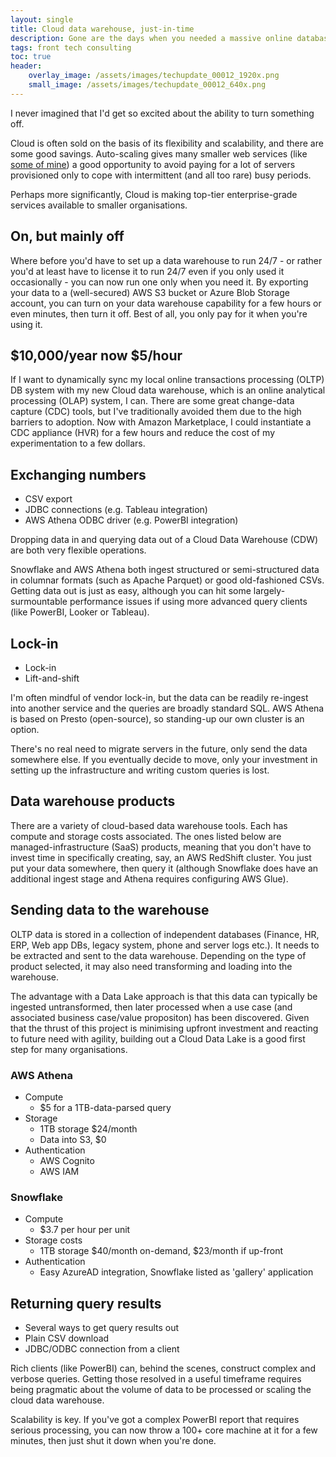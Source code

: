 ```yaml
---
layout: single
title: Cloud data warehouse, just-in-time
description: Gone are the days when you needed a massive online database 24/7 for analytics 
tags: front tech consulting
toc: true
header:
    overlay_image: /assets/images/techupdate_00012_1920x.png
    small_image: /assets/images/techupdate_00012_640x.png
---
```


I never imagined that I'd get so excited about the ability to turn something off.

Cloud is often sold on the basis of its flexibility and scalability, and there are some good savings.
Auto-scaling gives many smaller web services (like [some of mine](https://poc.cloudlog.live/)) a good opportunity to avoid paying for a lot of servers provisioned only to cope with intermittent (and all too rare) busy periods.

Perhaps more significantly, Cloud is making top-tier enterprise-grade services available to smaller organisations.


## On, but mainly off
Where before you'd have to set up a data warehouse to run 24/7 - or rather you'd at least have to license it to run 24/7 even if you only used it occasionally - you can now run one only when you need it.
By exporting your data to a (well-secured) AWS S3 bucket or Azure Blob Storage account, you can turn on your data warehouse capability for a few hours or even minutes, then turn it off.
Best of all, you only pay for it when you're using it.


## $10,000/year now $5/hour
If I want to dynamically sync my local online transactions processing (OLTP) DB system with my new Cloud data warehouse, which is an online analytical processing (OLAP) system, I can.  There are some great change-data capture (CDC) tools, but I've traditionally avoided them due to the high barriers to adoption.  Now with Amazon Marketplace, I could instantiate a CDC appliance (HVR) for a few hours and reduce the cost of my experimentation to a few dollars.

## Exchanging numbers
+ CSV export
+ JDBC connections (e.g. Tableau integration)
+ AWS Athena ODBC driver (e.g. PowerBI integration)

Dropping data in and querying data out of a Cloud Data Warehouse (CDW) are both very flexible operations.

Snowflake and AWS Athena both ingest structured or semi-structured data in columnar formats (such as Apache Parquet) or good old-fashioned CSVs.  Getting data out is just as easy, although you can hit some largely-surmountable performance issues if using more advanced query clients (like PowerBI, Looker or Tableau).

## Lock-in
+ Lock-in
+ Lift-and-shift

I'm often mindful of vendor lock-in, but the data can be readily re-ingest into another service and the queries are broadly standard SQL.  AWS Athena is based on Presto (open-source), so standing-up our own cluster is an option.

There's no real need to migrate servers in the future, only send the data somewhere else.
If you eventually decide to move, only your investment in setting up the infrastructure and writing custom queries is lost.


## Data warehouse products
There are a variety of cloud-based data warehouse tools.  Each has compute and storage costs associated.  The ones listed below are managed-infrastructure (SaaS) products, meaning that you don't have to invest time in specifically creating, say, an AWS RedShift cluster.  You just put your data somewhere, then query it (although Snowflake does have an additional ingest stage and Athena requires configuring AWS Glue).


## Sending data to the warehouse
OLTP data is stored in a collection of independent databases (Finance, HR, ERP, Web app DBs, legacy system, phone and server logs etc.).  It needs to be extracted and sent to the data warehouse.  Depending on the type of product selected, it may also need transforming and loading into the warehouse.

The advantage with a Data Lake approach is that this data can typically be ingested untransformed, then later processed when a use case (and associated business case/value propositon) has been discovered. 
Given that the thrust of this project is minimising upfront investment and reacting to future need with agility, building out a Cloud Data Lake is a good first step for many organisations.


### AWS Athena
+ Compute
    + $5 for a 1TB-data-parsed query
+ Storage
    + 1TB storage $24/month
    + Data into S3, $0
+ Authentication
    + AWS Cognito
    + AWS IAM 


### Snowflake
+ Compute
     + $3.7 per hour per unit
+ Storage costs
    + 1TB storage $40/month on-demand, $23/month if up-front
+ Authentication
    + Easy AzureAD integration, Snowflake listed as 'gallery' application


## Returning query results
+ Several ways to get query results out
+ Plain CSV download
+ JDBC/ODBC connection from a client

Rich clients (like PowerBI) can, behind the scenes, construct complex and verbose queries.  Getting those resolved in a useful timeframe requires being pragmatic about the volume of data to be processed or scaling the cloud data warehouse.

Scalability is key.  If you've got a complex PowerBI report that requires serious processing, you can now throw a 100+ core machine at it for a few minutes, then just shut it down when you're done.

